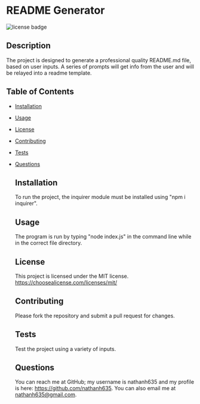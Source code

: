 # README Generator
  ![license badge](https://img.shields.io/badge/license-MIT-blue)

  ## Description

  The project is designed to generate a professional quality README.md file, based on user inputs. A series of prompts will get info from the user and will be relayed into a readme template.

## Table of Contents

- [Installation](#installation)
- [Usage](#usage)
- [License](#License)
- [Contributing](#contributing)
- [Tests](#tests)
- [Questions](#questions)

  ## Installation

  To run the project, the inquirer module must be installed using "npm i inquirer".

  ## Usage

  The program is run by typing "node index.js" in the command line while in the correct file directory.

  ## License

  This project is licensed under the MIT license.
  https://choosealicense.com/licenses/mit/
  

  ## Contributing

  Please fork the repository and submit a pull request for changes.

  ## Tests

  Test the project using a variety of inputs.

  ## Questions

  You can reach me at GitHub; my username is nathanh635 and my profile is here: https://github.com/nathanh635. You can also email me at nathanh635@gmail.com. 
  

